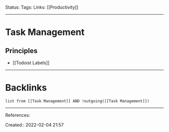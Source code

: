 Status: 
Tags: 
Links: [[Productivity]]
___
# Task Management
## Principles
- [[Todoist Labels]]
___
# Backlinks
```dataview
list from [[Task Management]] AND !outgoing([[Task Management]])
```
___
References:

Created:: 2022-02-04 21:57